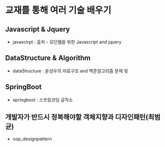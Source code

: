 
교재를 통해 여러 기술 배우기
==========================


Javascript & Jquery
-----------------
 + javascirpt : 출처 - 모던웹을 위한 Javascript and jquery


DataStructure & Algorithm
---------------------------
+ dataStructure : 윤성우의 자료구조 and 백준알고리즘 문제 및 

SpringBoot
----------------------------
+ springboot : 스프링코딩 공작소

개발자가 반드시 정복해야할 객체지향과 디자인패턴(최범균)
-------------------------------------------------------------------
+ oop_designpattern